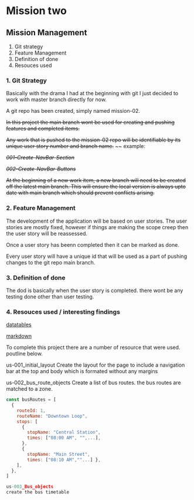 # Mission two 
## Mission Management
1. Git strategy
2. Feature Management
3. Definition of done
4. Resouces used

### 1. Git Strategy
Basically with the drama I had at the beginning with git I just decided to work with master branch directly for now.

A git repo has been created, simply named mission-02.

~~In this project the main branch wont be used for creating and pushing features and completed items.~~

~~Any work that is pushed to the mission-02 repo will be identifiable by its unique user story number and branch name.~~
~~
example:

 ~~_001-Create-NavBar-Section_~~

 ~~_002-Create-NavBar-Buttons_~~

 ~~At the beginning of a new work item, a new branch will need to be created off the latest main branch. This will ensure the local version is always upto date with main branch  which should prevent conflicts arising.~~
### 2. Feature Management

The development of the application will be based on user stories. The user stories are mostly fixed, however if things are making the scope creep then the user story will be reassessed.

Once a user story has beenn completed then it can be marked as done.

Every user story will have a unique id that will be used as a part of pushing changes to the git repo main branch.

### 3. Definition of done
The dod is basically when the user story is completed. there wont be any testing done other than user testing.

### 4. Resouces used / interesting findings 
[datatables](https://datatables.net/manual/)

[markdown](https://www.markdownguide.org/basic-syntax/)

To complete this project there are a number of resource that were used. poutline below.

us-001_initial_layout
Create the layout for the page to include a navigation bar at the top and body which is formated without any margins

us-002_bus_route_objects
Create a list of bus routes. the bus routes are matched to a zone.

```js
const busRoutes = [
  {
    routeId: 1,
    routeName: "Downtown Loop",
    stops: [
      {
        stopName: "Central Station",
        times: ["08:00 AM", "",...],
      },
      { 
        stopName: "Main Street",
        times: ["08:10 AM",""...] },
    ],
  },
]

us-003_Bus_objects
create the bus timetable